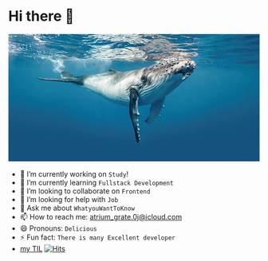 # Hi there 👋
![whale](README.assets/whale.jpeg)

- 🔭 I’m currently working on `Study`!
- 🌱 I’m currently learning `Fullstack Development`
- 👯 I’m looking to collaborate on `Frontend`
- 🤔 I’m looking for help with `Job`
- 💬 Ask me about `WhatyouWantToKnow`
- 📫 How to reach me: atrium_grate.0j@icloud.com
- 😄 Pronouns: `Delicious`
- ⚡ Fun fact: `There is many Excellent developer`
- [my TIL](https://github.com/riumr/TIL)
[![Hits](https://hits.seeyoufarm.com/api/count/incr/badge.svg?url=https%3A%2F%2Fgithub.com%2Friumr&count_bg=%2379C83D&title_bg=%23555555&icon=&icon_color=%23E7E7E7&title=hits&edge_flat=false)](https://hits.seeyoufarm.com)
